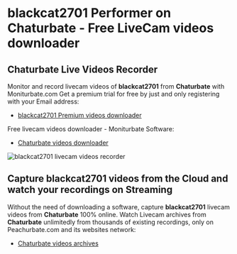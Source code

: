 # blackcat2701 Performer on Chaturbate - Free LiveCam videos downloader

## Chaturbate Live Videos Recorder

Monitor and record livecam videos of **blackcat2701** from **Chaturbate** with Moniturbate.com
Get a premium trial for free by just and only registering with your Email address:
* [blackcat2701 Premium videos downloader](https://moniturbate.com/request-demo-licence-key.html)

Free livecam videos downloader - Moniturbate Software:
* [Chaturbate videos downloader](https://moniturbate.com/moniturbate-download-software.html)

![blackcat2701 livecam videos recorder](https://peachurnet.com/templates/moniturbate-software.png)


## Capture blackcat2701 videos from the Cloud and watch your recordings on Streaming

Without the need of downloading a software, capture **blackcat2701** livecam videos from **Chaturbate** 100% online.
Watch Livecam archives from **Chaturbate** unlimitedly from thousands of existing recordings, only on Peachurbate.com and its websites network:
* [Chaturbate videos archives](https://peachurnet.com/)